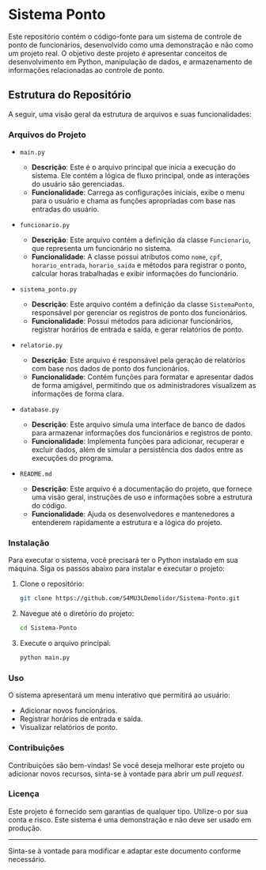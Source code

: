 # Sistema Ponto

Este repositório contém o código-fonte para um sistema de controle de ponto de funcionários, desenvolvido como uma demonstração e não como um projeto real. O objetivo deste projeto é apresentar conceitos de desenvolvimento em Python, manipulação de dados, e armazenamento de informações relacionadas ao controle de ponto. 

## Estrutura do Repositório

A seguir, uma visão geral da estrutura de arquivos e suas funcionalidades:

### Arquivos do Projeto

- `main.py`
    - **Descrição**: Este é o arquivo principal que inicia a execução do sistema. Ele contém a lógica de fluxo principal, onde as interações do usuário são gerenciadas.
    - **Funcionalidade**: Carrega as configurações iniciais, exibe o menu para o usuário e chama as funções apropriadas com base nas entradas do usuário.

- `funcionario.py`
    - **Descrição**: Este arquivo contém a definição da classe `Funcionario`, que representa um funcionário no sistema.
    - **Funcionalidade**: A classe possui atributos como `nome`, `cpf`, `horario_entrada`, `horario_saida` e métodos para registrar o ponto, calcular horas trabalhadas e exibir informações do funcionário.

- `sistema_ponto.py`
    - **Descrição**: Este arquivo contém a definição da classe `SistemaPonto`, responsável por gerenciar os registros de ponto dos funcionários.
    - **Funcionalidade**: Possui métodos para adicionar funcionários, registrar horários de entrada e saída, e gerar relatórios de ponto.

- `relatorio.py`
    - **Descrição**: Este arquivo é responsável pela geração de relatórios com base nos dados de ponto dos funcionários.
    - **Funcionalidade**: Contém funções para formatar e apresentar dados de forma amigável, permitindo que os administradores visualizem as informações de forma clara.

- `database.py`
    - **Descrição**: Este arquivo simula uma interface de banco de dados para armazenar informações dos funcionários e registros de ponto.
    - **Funcionalidade**: Implementa funções para adicionar, recuperar e excluir dados, além de simular a persistência dos dados entre as execuções do programa.

- `README.md`
    - **Descrição**: Este arquivo é a documentação do projeto, que fornece uma visão geral, instruções de uso e informações sobre a estrutura do código.
    - **Funcionalidade**: Ajuda os desenvolvedores e mantenedores a entenderem rapidamente a estrutura e a lógica do projeto.

### Instalação

Para executar o sistema, você precisará ter o Python instalado em sua máquina. Siga os passos abaixo para instalar e executar o projeto:

1. Clone o repositório:
    ```bash
    git clone https://github.com/S4MU3LDemolidor/Sistema-Ponto.git
    ```

2. Navegue até o diretório do projeto:
    ```bash
    cd Sistema-Ponto
    ```

3. Execute o arquivo principal:
    ```bash
    python main.py
    ```

### Uso

O sistema apresentará um menu interativo que permitirá ao usuário:
- Adicionar novos funcionários.
- Registrar horários de entrada e saída.
- Visualizar relatórios de ponto.

### Contribuições

Contribuições são bem-vindas! Se você deseja melhorar este projeto ou adicionar novos recursos, sinta-se à vontade para abrir um *pull request*.

### Licença

Este projeto é fornecido sem garantias de qualquer tipo. Utilize-o por sua conta e risco. Este sistema é uma demonstração e não deve ser usado em produção.

---

Sinta-se à vontade para modificar e adaptar este documento conforme necessário.